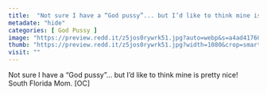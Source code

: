 ```yaml
---
title:  "Not sure I have a “God pussy”... but I’d like to think mine is pretty nice! South Florida Mom. [OC]"
metadate: "hide"
categories: [ God Pussy ]
image: "https://preview.redd.it/z5jos0rywrk51.jpg?auto=webp&s=a4ad4176082ece5746846e45dc687ce1d30d68ba"
thumb: "https://preview.redd.it/z5jos0rywrk51.jpg?width=1080&crop=smart&auto=webp&s=7a23db26b9ea6acf07b46421b1e3f95ca1ccf2bc"
visit: ""
---
```

Not sure I have a “God pussy”... but I’d like to think mine is pretty nice! South Florida Mom. [OC]
